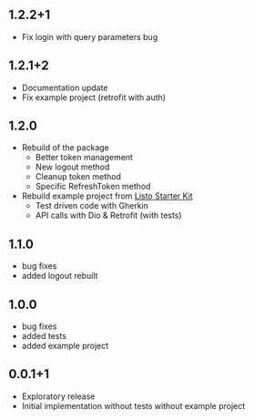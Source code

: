 ## 1.2.2+1
* Fix login with query parameters bug

## 1.2.1+2
* Documentation update
* Fix example project (retrofit with auth)

## 1.2.0
* Rebuild of the package
  * Better token management
  * New logout method
  * Cleanup token method
  * Specific RefreshToken method
* Rebuild example project from [Listo Starter Kit](https://github.com/Listo-Paye/flutter_starter_kit)
  * Test driven code with Gherkin
  * API calls with Dio & Retrofit (with tests)

## 1.1.0
* bug fixes
* added logout rebuilt

## 1.0.0
* bug fixes
* added tests
* added example project

## 0.0.1+1

* Exploratory release
* Initial implementation without tests without example project
